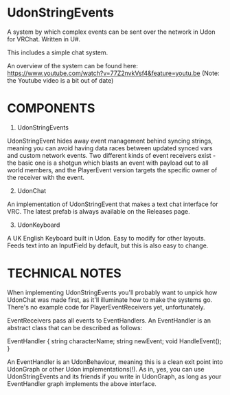 # UdonStringEvents
A system by which complex events can be sent over the network in Udon for VRChat. Written in U#.

This includes a simple chat system.

An overview of the system can be found here: https://www.youtube.com/watch?v=77Z2nvkVsf4&feature=youtu.be
(Note: the Youtube video is a bit out of date)

# COMPONENTS

1) UdonStringEvents

UdonStringEvent hides away event management behind syncing strings, meaning you can avoid having data races between updated synced vars and custom network events. Two different kinds of event receivers exist - the basic one is a shotgun which blasts an event with payload out to all world members, and the PlayerEvent version targets the specific owner of the receiver with the event.

2) UdonChat

An implementation of UdonStringEvent that makes a text chat interface for VRC. The latest prefab is always available on the Releases page.

3) UdonKeyboard

A UK English Keyboard built in Udon. Easy to modify for other layouts. Feeds text into an InputField by default, but this is also easy to change.

# TECHNICAL NOTES

When implementing UdonStringEvents you'll probably want to unpick how UdonChat was made first, as it'll illuminate how to make the systems go. There's no example code for PlayerEventReceivers yet, unfortunately.

EventReceivers pass all events to EventHandlers. An EventHandler is an abstract class that can be described as follows:

EventHandler {
  string characterName;
  string newEvent;
  void HandleEvent();
}

An EventHandler is an UdonBehaviour, meaning this is a clean exit point into UdonGraph or other Udon implementations(!). As in, yes, you can use UdonStringEvents and its friends if you write in UdonGraph, as long as your EventHandler graph implements the above interface.
